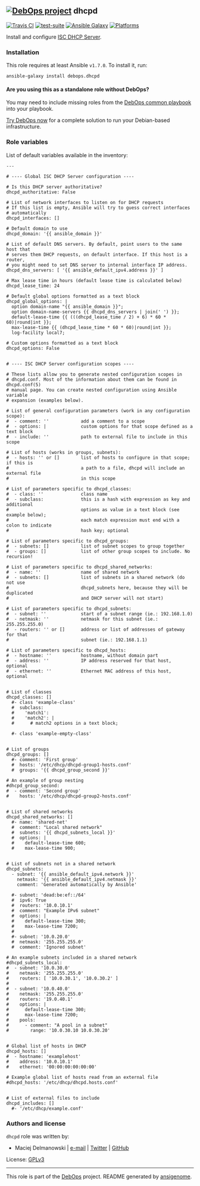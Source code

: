 
## [![DebOps project](http://debops.org/images/debops-small.png)](http://debops.org) dhcpd



[![Travis CI](http://img.shields.io/travis/debops/ansible-dhcpd.svg?style=flat)](http://travis-ci.org/debops/ansible-dhcpd) [![test-suite](http://img.shields.io/badge/test--suite-ansible--dhcpd-blue.svg?style=flat)](https://github.com/debops/test-suite/tree/master/ansible-dhcpd/)  [![Ansible Galaxy](http://img.shields.io/badge/galaxy-debops.dhcpd-660198.svg?style=flat)](https://galaxy.ansible.com/list#/roles/1559) [![Platforms](http://img.shields.io/badge/platforms-debian%20|%20ubuntu-lightgrey.svg?style=flat)](#)






Install and configure [ISC DHCP Server](https://www.isc.org/downloads/dhcp/).





### Installation

This role requires at least Ansible `v1.7.0`. To install it, run:

    ansible-galaxy install debops.dhcpd

#### Are you using this as a standalone role without DebOps?

You may need to include missing roles from the [DebOps common
playbook](https://github.com/debops/debops-playbooks/blob/master/playbooks/common.yml)
into your playbook.

[Try DebOps now](https://github.com/debops/debops) for a complete solution to run your Debian-based infrastructure.








### Role variables

List of default variables available in the inventory:

    ---
    
    # ---- Global ISC DHCP Server configuration ----
    
    # Is this DHCP server authoritative?
    dhcpd_authoritative: False
    
    # List of network interfaces to listen on for DHCP requests
    # If this list is empty, Ansible will try to guess correct interfaces
    # automatically
    dhcpd_interfaces: []
    
    # Default domain to use
    dhcpd_domain: '{{ ansible_domain }}'
    
    # List of default DNS servers. By default, point users to the same host that
    # serves them DHCP requests, on default interface. If this host is a router,
    # you might need to set DNS server to internal interface IP address.
    dhcpd_dns_servers: [ '{{ ansible_default_ipv4.address }}' ]
    
    # Max lease time in hours (default lease time is calculated below)
    dhcpd_lease_time: 24
    
    # Default global options formatted as a text block
    dhcpd_global_options: |
      option domain-name "{{ ansible_domain }}";
      option domain-name-servers {{ dhcpd_dns_servers | join(' ') }};
      default-lease-time {{ (((dhcpd_lease_time / 2) + 6) * 60 * 60)|round|int }};
      max-lease-time {{ (dhcpd_lease_time * 60 * 60)|round|int }};
      log-facility local7;
    
    # Custom options formatted as a text block
    dhcpd_options: False
    
    
    # ---- ISC DHCP Server configuration scopes ----
    
    # These lists allow you to generate nested configuration scopes in
    # dhcpd.conf. Most of the information about them can be found in dhcpd.conf(5)
    # manual page. You can create nested configuration using Ansible variable
    # expansion (examples below).
    
    # List of general configuration parameters (work in any configuration scope):
    #  - comment: ''            add a comment to a scope
    #  - options: |             custom options for that scope defined as a text block
    #  - include: ''            path to external file to include in this scope
    
    # List of hosts (works in groups, subnets):
    #  - hosts: '' or []        list of hosts to configure in that scope; if this is
    #                           a path to a file, dhcpd will include an external file
    #                           in this scope
    
    # List of parameters specific to dhcpd_classes:
    #  - class: ''              class name
    #  - subclass:              this is a hash with expression as key and additional
    #                           options as value in a text block (see example below);
    #                           each match expression must end with a colon to indicate
    #                           hash key; optional
    
    # List of parameters specific to dhcpd_groups:
    #  - subnets: []            list of subnet scopes to group together
    #  - groups: []             list of other group scopes to include. No recursion!
    
    # List of parameters specific to dhcpd_shared_networks:
    #  - name: ''               name of shared network
    #  - subnets: []            list of subnets in a shared network (do not use
    #                           dhcpd_subnets here, because they will be duplicated
    #                           and DHCP server will not start)
    
    # List of parameters specific to dhcpd_subnets:
    #  - subnet: ''             start of a subnet range (ie.: 192.168.1.0)
    #  - netmask: ''            netmask for this subnet (ie.: 255.255.255.0)
    #  - routers: '' or []      address or list of addresses of gateway for that
    #                           subnet (ie.: 192.168.1.1)
    
    # List of parameters specific to dhcpd_hosts:
    #  - hostname: ''           hostname, without domain part
    #  - address: ''            IP address reserved for that host, optional
    #  - ethernet: ''           Ethernet MAC address of this host, optional
    
    
    # List of classes
    dhcpd_classes: []
      #- class 'example-class'
      #  subclass:
      #    'match1':
      #    'match2': |
      #      # match2 options in a text block;
    
      #- class 'example-empty-class'
    
    
    # List of groups
    dhcpd_groups: []
      #- comment: 'First group'
      #  hosts: '/etc/dhcp/dhcpd-group1-hosts.conf'
      #  groups: '{{ dhcpd_group_second }}'
    
    # An example of group nesting
    #dhcpd_group_second:
    #  - comment: 'Second group'
    #    hosts: '/etc/dhcp/dhcpd-group2-hosts.conf'
    
    
    # List of shared networks
    dhcpd_shared_networks: []
      #- name: 'shared-net'
      #  comment: "Local shared network"
      #  subnets: '{{ dhcpd_subnets_local }}'
      #  options: |
      #    default-lease-time 600;
      #    max-lease-time 900;
    
    
    # List of subnets not in a shared network
    dhcpd_subnets:
      - subnet: '{{ ansible_default_ipv4.network }}'
        netmask: '{{ ansible_default_ipv4.netmask }}'
        comment: 'Generated automatically by Ansible'
    
      #- subnet: 'dead:be:ef::/64'
      #  ipv6: True
      #  routers: '10.0.10.1'
      #  comment: "Example IPv6 subnet"
      #  options: |
      #    default-lease-time 300;
      #    max-lease-time 7200;
      #
      #- subnet: '10.0.20.0'
      #  netmask: '255.255.255.0'
      #  comment: 'Ignored subnet'
    
    # An example subnets included in a shared network
    #dhcpd_subnets_local:
    #  - subnet: '10.0.30.0'
    #    netmask: '255.255.255.0'
    #    routers: [ '10.0.30.1', '10.0.30.2' ]
    #
    #  - subnet: '10.0.40.0'
    #    netmask: '255.255.255.0'
    #    routers: '19.0.40.1'
    #    options: |
    #      default-lease-time 300;
    #      max-lease-time 7200;
    #    pools:
    #      - comment: "A pool in a subnet"
    #        range: '10.0.30.10 10.0.30.20'
    
    
    # Global list of hosts in DHCP
    dhcpd_hosts: []
    #  - hostname: 'examplehost'
    #    address: '10.0.10.1'
    #    ethernet: '00:00:00:00:00:00'
    
    # Example global list of hosts read from an external file
    #dhcpd_hosts: '/etc/dhcp/dhcpd.hosts.conf'
    
    
    # List of external files to include
    dhcpd_includes: []
      #- '/etc/dhcp/example.conf'









### Authors and license

`dhcpd` role was written by:

- Maciej Delmanowski | [e-mail](mailto:drybjed@gmail.com) | [Twitter](https://twitter.com/drybjed) | [GitHub](https://github.com/drybjed)

License: [GPLv3](https://tldrlegal.com/license/gnu-general-public-license-v3-%28gpl-3%29)



***

This role is part of the [DebOps](http://debops.org/) project. README generated by [ansigenome](https://github.com/nickjj/ansigenome/).
